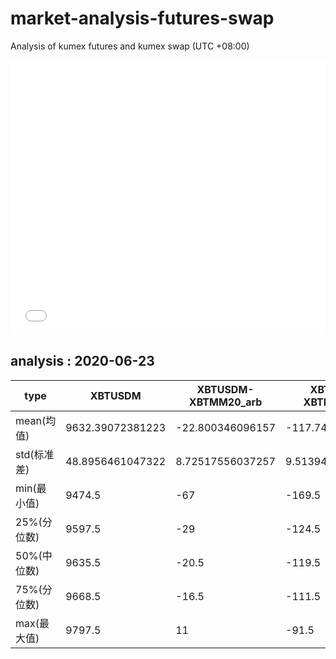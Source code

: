 # market-analysis-futures-swap
Analysis of kumex futures and kumex swap (UTC +08:00)

<iframe width="100%" height="440" src="./data.html" frameborder="no" border="0" scrolling="no"></iframe>

## analysis : 2020-06-23

type|XBTUSDM|XBTUSDM-XBTMM20_arb|XBTUSDM-XBTMU20_arb|
---|---|---|---
mean(均值) | 9632.39072381223 | -22.800346096157 | -117.744023127128
std(标准差) | 48.8956461047322 | 8.72517556037257 | 9.51394162047056
min(最小值) | 9474.5 | -67 | -169.5
25%(分位数) | 9597.5 | -29 | -124.5
50%(中位数) | 9635.5 | -20.5 | -119.5
75%(分位数) | 9668.5 | -16.5 | -111.5
max(最大值) | 9797.5 | 11 | -91.5
